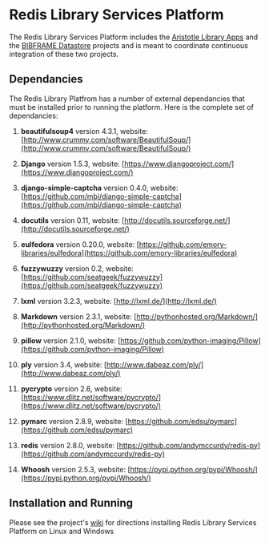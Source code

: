 [ALA]: https://github.com/jermnelson/aristotle-library-apps
[BDS]: https://github.com/jermnelson/BIBFRAME-Datastore

Redis Library Services Platform
===============================

The Redis Library Services Platform includes the 
[Aristotle Library Apps][ALA] and the 
[BIBFRAME Datastore][BDS] projects and is 
meant to coordinate continuous integration of these two projects.

## Dependancies
The Redis Library Platfrom has a number of external dependancies that must be installed
prior to running the platform. Here is the complete set of dependancies:

1.  **beautifulsoup4** version 4.3.1, 
    website: [http://www.crummy.com/software/BeautifulSoup/](http://www.crummy.com/software/BeautifulSoup/)

1.  **Django** version 1.5.3, 
    website: [https://www.djangoproject.com/](https://www.djangoproject.com/)

1.  **django-simple-captcha** version 0.4.0, 
    website: [https://github.com/mbi/django-simple-captcha](https://github.com/mbi/django-simple-captcha)

1.  **docutils** version 0.11, 
    website: [http://docutils.sourceforge.net/](http://docutils.sourceforge.net/)

1.  **eulfedora** version 0.20.0, 
    website: [https://github.com/emory-libraries/eulfedora](https://github.com/emory-libraries/eulfedora)

1.  **fuzzywuzzy** version 0.2, 
    website: [https://github.com/seatgeek/fuzzywuzzy](https://github.com/seatgeek/fuzzywuzzy)

1.  **lxml** version 3.2.3, 
    website: [http://lxml.de/](http://lxml.de/)

1.  **Markdown** version 2.3.1, 
    website: [http://pythonhosted.org/Markdown/](http://pythonhosted.org/Markdown/)

1.  **pillow** version 2.1.0, 
    website: [https://github.com/python-imaging/Pillow](https://github.com/python-imaging/Pillow)

1.  **ply** version 3.4, 
    website: [http://www.dabeaz.com/ply/](http://www.dabeaz.com/ply/)

1.  **pycrypto** version 2.6, 
    website: [https://www.dlitz.net/software/pycrypto/](https://www.dlitz.net/software/pycrypto/)

1.  **pymarc** version 2.8.9, 
    website: [https://github.com/edsu/pymarc](https://github.com/edsu/pymarc)

1.  **redis** version 2.8.0, 
    website: [https://github.com/andymccurdy/redis-py](https://github.com/andymccurdy/redis-py)

1.  **Whoosh** version 2.5.3, 
    website: [https://pypi.python.org/pypi/Whoosh/](https://pypi.python.org/pypi/Whoosh/)

## Installation and Running
Please see the project's [wiki](https://github.com/jermnelson/redis-library-services-platform/wiki) for 
directions installing Redis Library Services Platform on Linux and Windows 
